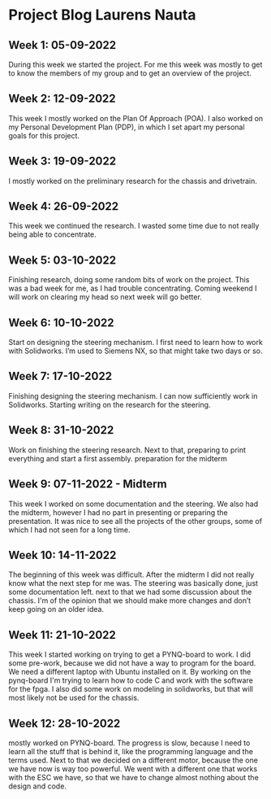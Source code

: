 # Project Blog Laurens Nauta
## Week 1: 05-09-2022
During this week we started the project. For me this week was mostly to get to know the members of my group and to get an overview of the project. 

## Week 2: 12-09-2022
This week I mostly worked on the Plan Of Approach (POA). I also worked on my Personal Development Plan (PDP), in which I set apart my personal goals for this project.

## Week 3: 19-09-2022
I mostly worked on the preliminary research for the chassis and drivetrain.

## Week 4: 26-09-2022
This week we continued the research. I wasted some time due to not really being able to concentrate.


## Week 5: 03-10-2022
Finishing research, doing some random bits of work on the project. This was a bad week for me, as I had trouble concentrating. Coming weekend I will work on clearing my head so next week will go better.

## Week 6: 10-10-2022
Start on designing the steering mechanism. I first need to learn how to work with Solidworks. I’m used to Siemens NX, so that might take two days or so.

## Week 7: 17-10-2022
Finishing designing the steering mechanism. I can now sufficiently work in Solidworks. Starting writing on the research for the steering.

## Week 8: 31-10-2022
Work on finishing the steering research. Next to that, preparing to print everything and start a first assembly. preparation for the midterm

## Week 9: 07-11-2022 - Midterm
This week I worked on some documentation and the steering. We also had the midterm, however I had no part in presenting or preparing the presentation. It was nice to see all the projects of the other groups, some of which I had not seen for a long time.

## Week 10: 14-11-2022
The beginning of this week was difficult. After the midterm I did not really know what the next step for me was. The steering was basically done, just some documentation left. next to that we had some discussion about the chassis. I'm of the opinion that we should make more changes and don’t keep going on an older idea.

## Week 11: 21-10-2022
This week I started working on trying to get a PYNQ-board to work. I did some pre-work, because we did not have a way to program for the board. We need a different laptop with Ubuntu installed on it. By working on the pynq-board I'm trying to learn how to code C and work with the software for the fpga.
I also did some work on modeling in solidworks, but that will most likely not be used for the chassis.

## Week 12: 28-10-2022
mostly worked on PYNQ-board. The progress is slow, because I need to learn all the stuff that is behind it, like the programming language and the terms used. 
Next to that we decided on a different motor, because the one we have now is way too powerful. We went with a different one that works with the ESC we have, so that we have to change almost nothing about the design and code.
